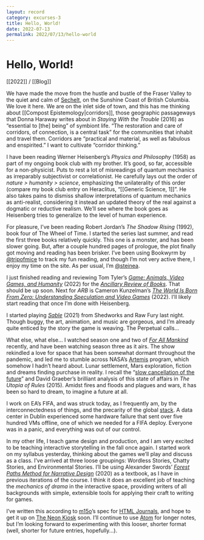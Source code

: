 ```yaml
---
layout: record
category: excurses-3
title: Hello, World!
date: 2022-07-13
permalink: 2022/07/13/hello-world
---
```


# Hello, World!

[[2022]] / [[Blog]]

We have made the move from the hustle and bustle of the Fraser Valley to the quiet and calm of [Sechelt](https://en.wikipedia.org/wiki/Sechelt), on the Sunshine Coast of British Columbia. We love it here. We are on the inlet side of town, and this has me thinking about [[Compost Epistemology|corridors]], those geographic passageways that Donna Haraway writes about in *Staying With the Trouble* (2016) as “essential to [the] being” of symbiont life. “The restoration and care of corridors, of connection, is a central task” for the communities that inhabit and travel them. Corridors are “practical and material, as well as fabulous and enspirited.” I want to cultivate “corridor thinking.”

I have been reading Werner Heisenberg’s *Physics and Philosophy* (1958) as part of my ongoing book club with my brother. It’s good, so far, accessible for a non-physicist. Puts to rest a lot of misreadings of quantum mechanics as irreparably subjectivist or correlationist. He carefully lays out the order of *nature > humanity > science*, emphasizing the unilaterality of this order (compare my book club entry on Heraclitus, “[[Generic Science, 1]]”. He also takes pains to dismiss shallow interpretations of quantum mechanics as anti-realist, considering it instead an updated theory of the real against a dogmatic or reductive realism. We’ll see where the book goes as Heisenberg tries to generalize to the level of human experience.

For pleasure, I’ve been reading Robert Jordan’s *The Shadow Rising* (1992), book four of The Wheel of Time. I started the series last summer, and read the first three books relatively quickly. This one is a monster, and has been slower going. But, after a couple hundred pages of prologue, the plot finally got moving and reading has been brisker. I’ve been using Bookwyrm by [@tripofmice](https://friend.camp/@tripofmice) to track my fun reading, and though I’m not very active there, I enjoy my time on the site. As per usual, I’m [@steinea](https://bookwyrm.social/user/steinea).

I just finished reading and reviewing Tom Tyler’s [*Game: Animals, Video Games, and Humanity*](https://www.upress.umn.edu/book-division/books/game) (2022) for the [*Ancillary Review of Books*](https://ancillaryreviewofbooks.org/). That should be up soon. Next for *ARB* is Cameron Kunzelman’s [*The World Is Born From Zero: Understanding Speculation and Video Games*](https://www.degruyter.com/document/doi/10.1515/9783110719451/html) (2022). I’ll likely start reading that once I’m done with Heisenberg.

I started playing [*Sable*](https://www.shed-works.co.uk/sable) (2021) from Shedworks and Raw Fury last night. Though buggy, the art, animation, and music are gorgeous, and I’m already quite enticed by the story the game is weaving. The Perpetual calls...

What else, what else... I watched season one and two of [*For All Mankind*](https://tv.apple.com/us/show/for-all-mankind/umc.cmc.6wsi780sz5tdbqcf11k76mkp7) recently, and have been watching season three as it airs. The show rekindled a love for space that has been somewhat dormant throughout the pandemic, and led me to stumble across NASA’s [Artemis](https://www.nasa.gov/specials/artemis/) program, which somehow I hadn’t heard about. Lunar settlement, Mars exploration, fiction and dreams finding purchase in reality. I recall the “[slow cancellation of the future](http://epiloguemag.com/2020/08/the-future-is-cancelled/)” and David Graeber’s brilliant analysis of this state of affairs in *The Utopia of Rules* (2015). Amidst fires and floods and plagues and wars, it has been so hard to dream, to imagine a future at all.

I work on EA’s FIFA, and was struck today, as I frequently am, by the interconnectedness of things, and the precarity of the global [stack](https://mitpress.mit.edu/books/stack). A data center in Dublin experienced some hardware failure that sent over five hundred VMs offline, one of which we needed for a FIFA deploy. Everyone was in a panic, and everything was out of our control.

In my other life, I teach game design and production, and I am very excited to be teaching interactive storytelling in the fall once again. I started work on my syllabus yesterday, thinking about the games we’ll play and discuss as a class. I’ve arrived at three loose groupings: Wordless Stories, Chatty Stories, and Environmental Stories. I’ll be using Alexander Swords’ [*Forest Paths Method for Narrative Design*](https://swordsnarrative.itch.io/forest-paths-method-for-narrative-design) (2020) as a textbook, as I have in previous iterations of the course. I think it does an excellent job of teaching the *mechanics of drama* in the interactive space, providing writers of all backgrounds with simple, extensible tools for applying their craft to writing for games.

I’ve written this according to [m15o](https://m15o.ichi.city/site/about.html)’s spec for [HTML Journals](https://journal.miso.town/), and hope to get it up on [The Neon Kiosk](https://kiosk.nightfall.city/) soon. I’ll continue to use [Atom]() for longer notes, but I’m looking forward to experimenting with this looser, shorter format (well, shorter for future entries, hopefully...).
